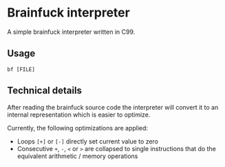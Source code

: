 # Brainfuck interpreter

A simple brainfuck interpreter written in C99.

## Usage

    bf [FILE]

## Technical details

After reading the brainfuck source code the interpreter will convert it
to an internal representation which is easier to optimize.

Currently, the following optimizations are applied:

- Loops `[+]` or `[-]` directly set current value to zero
- Consecutive `+`, `-`, `<` or `>` are collapsed to single instructions
  that do the equivalent arithmetic / memory operations
